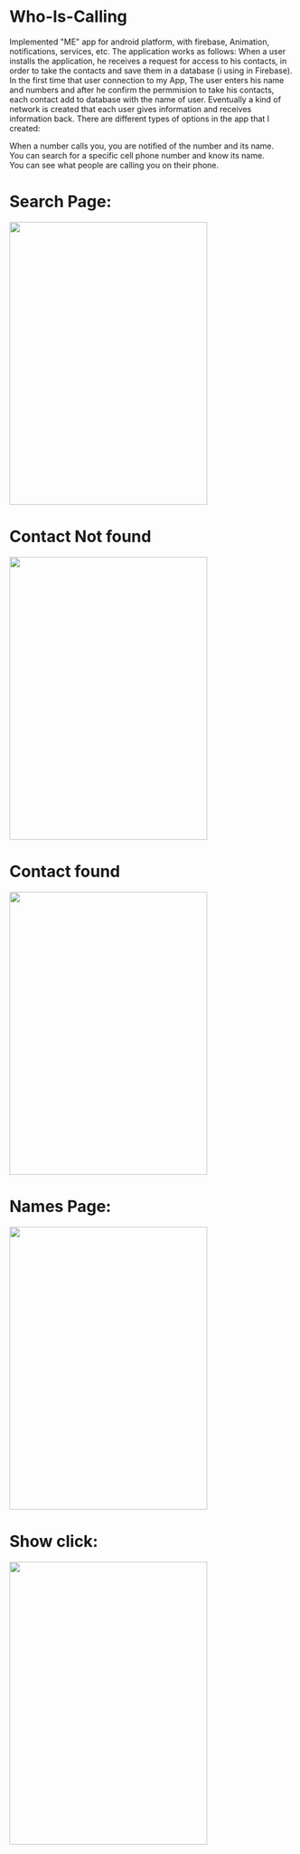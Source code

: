 # Who-Is-Calling
Implemented "ME" app for android platform, with firebase, Animation, notifications, services, etc.
The application works as follows: When a user installs the application, he receives a request for access to his contacts,
in order to take the contacts and save them in a database (i using in Firebase).
In the first time that user connection to my App, The user enters his name and numbers and after he confirm the permmision to take his contacts,
each contact add to database with the name of user.
Eventually a kind of network is created that each user gives information and receives information back.
There are different types of options in the app that I created:
<summary> When a number calls you, you are notified of the number and its name.</summary>
<summary> You can search for a specific cell phone number and know its name.</summary>
<summary> You can see what people are calling you on their phone.</summary>

<!-- <img src="https://user-images.githubusercontent.com/65177459/108538582-a1a6b100-72e7-11eb-98ce-c2ab55f74157.jpg" width="350" height="500"> -->
# Search Page: 

<img src="https://user-images.githubusercontent.com/65177459/123824875-15487280-d907-11eb-9365-1f4107ca7433.png" width="350" height="500">

# Contact Not found

<img src="https://user-images.githubusercontent.com/65177459/123824300-96ebd080-d906-11eb-97ed-e32b186cab2d.png" width="350" height="500">

# Contact found

<img src="https://user-images.githubusercontent.com/65177459/123824310-98b59400-d906-11eb-962e-d0e94b00a1e7.png" width="350" height="500">

# Names Page:
<img src="https://user-images.githubusercontent.com/65177459/123824297-95220d00-d906-11eb-9413-3e2643373ec3.png" width="350" height="500">

# Show click:
<img src="https://user-images.githubusercontent.com/65177459/123828263-00211300-d90a-11eb-8945-0b35c1b8f71b.png" width="350" height="500">

